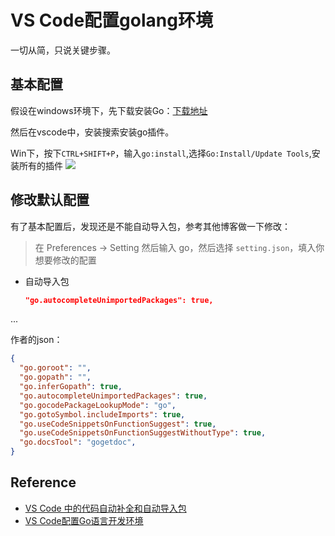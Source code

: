 # VS Code配置golang环境
一切从简，只说关键步骤。

## 基本配置

假设在windows环境下，先下载安装Go：[下载地址](https://golang.org/dl/)

然后在vscode中，安装搜索安装go插件。

Win下，按下`CTRL+SHIFT+P`，输入`go:install`,选择`Go:Install/Update Tools`,安装所有的插件
<img src="https://www.liwenzhou.com/images/Go/00_config_VSCode/15535665573387.jpg">

## 修改默认配置

有了基本配置后，发现还是不能自动导入包，参考其他博客做一下修改：

> 在 Preferences -> Setting 然后输入 go，然后选择 `setting.json`，填入你想要修改的配置

- 自动导入包

  ```json
  "go.autocompleteUnimportedPackages": true,
  ```

...

作者的json：

```json
{
  "go.goroot": "",
  "go.gopath": "",
  "go.inferGopath": true,
  "go.autocompleteUnimportedPackages": true,
  "go.gocodePackageLookupMode": "go",
  "go.gotoSymbol.includeImports": true,
  "go.useCodeSnippetsOnFunctionSuggest": true,
  "go.useCodeSnippetsOnFunctionSuggestWithoutType": true,
  "go.docsTool": "gogetdoc",
}
```

## Reference

- [VS Code 中的代码自动补全和自动导入包](<https://maiyang.me/post/2018-09-14-tips-vscode/>)
- [VS Code配置Go语言开发环境](<https://www.liwenzhou.com/posts/Go/00_go_in_vscode/>)

